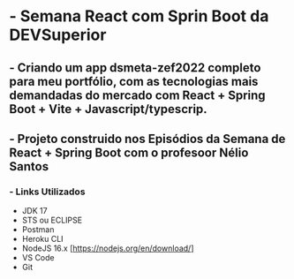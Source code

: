 
# - Semana React com Sprin Boot da DEVSuperior

## - Criando um app dsmeta-zef2022 completo para meu portfólio, com as tecnologias mais demandadas do mercado com React + Spring Boot + Vite + Javascript/typescrip.

## - Projeto construido nos Episódios da Semana de React + Spring Boot com o profesoor Nélio Santos 

### - Links Utilizados 

*  JDK 17
*  STS ou ECLIPSE 
*  Postman
*  Heroku CLI
*  NodeJS 16.x [https://nodejs.org/en/download/]
* VS Code
* Git

